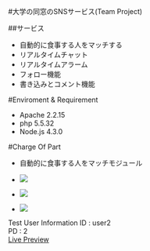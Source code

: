 #大学の同窓のSNSサービス(Team Project)

##サービス
 * 自動的に食事する人をマッチする
 * リアルタイムチャット
 * リアルタイムアラーム
 * フォロー機能
 * 書き込みとコメント機能

#Enviroment & Requirement
 * Apache 2.2.15
 * php 5.5.32
 * Node.js 4.3.0


#Charge Of Part  

 * 自動的に食事する人をマッチモジュール  

 * ![](http://portfolio.jongyoonb.space/jp/wp-content/uploads/sites/2/2016/09/w1.png)

 * ![](http://portfolio.jongyoonb.space/jp/wp-content/uploads/sites/2/2016/09/w2.png)

 * ![](http://portfolio.jongyoonb.space/jp/wp-content/uploads/sites/2/2016/09/w3.png)

Test User Information
ID : user2  
PD : 2  
<a href="http://jycom.asuscomm.com:6680" target="_blank">Live Preview</a>
